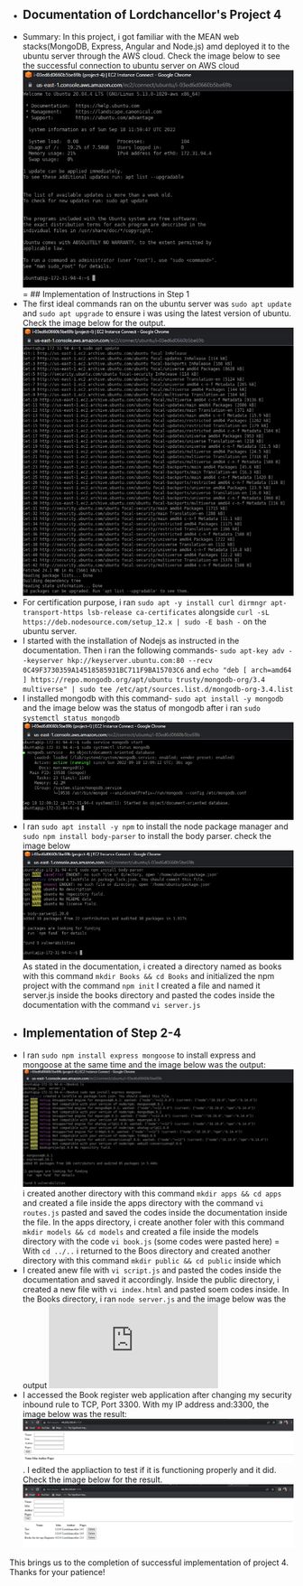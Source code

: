 - ## Documentation of Lordchancellor's Project 4
- Summary: In this project, i got familiar with the MEAN web stacks(MongoDB, Express, Angular and Node.js) amd deployed it to the ubuntu server through the AWS cloud. Check the image below to see the successful connection to ubuntu server on AWS cloud
![Ubuntu server on AWS cloud](https://github.com/Lordchancellorr/project-4/blob/main/Images/Successful%20connection%20to%20Ubuntu%20server%20in%20AWs%20cloud.PNG)
= ## Implementation of Instructions in Step 1
- The first ideal commands ran on the ubuntu server was `sudo apt update` and `sudo apt upgrade` to ensure i was using the latest version of ubuntu. Check the image below for the output. 
![Sudo apt update](https://github.com/Lordchancellorr/project-4/blob/main/Images/Sudo%20apt%20update.PNG)
- For certification purpose, i ran `sudo apt -y install curl dirmngr apt-transport-https lsb-release ca-certificates` alongside `curl -sL https://deb.nodesource.com/setup_12.x | sudo -E bash -` on the ubuntu server.
- I started with the installation of Nodejs as instructed in the documentation. Then i ran the following commands- `sudo apt-key adv --keyserver hkp://keyserver.ubuntu.com:80 --recv 0C49F3730359A14518585931BC711F9BA15703C6` and `echo "deb [ arch=amd64 ] https://repo.mongodb.org/apt/ubuntu trusty/mongodb-org/3.4 multiverse" | sudo tee /etc/apt/sources.list.d/mongodb-org-3.4.list`
- I installed mongodb with this command- `sudo apt install -y mongodb` and the image below was the status of mongodb after i ran `sudo systemctl status mongodb`
![status of mongodb](https://github.com/Lordchancellorr/project-4/blob/main/Images/Status%20of%20mongodb.PNG)
- I ran `sudo apt install -y npm` to install the node package manager and `sudo npm install body-parser` to install the body parser. check the image below
![body parser](https://github.com/Lordchancellorr/project-4/blob/main/Images/body%20parser%20installation.PNG)
 As stated in the documentation, i created a directory named as books with this command `mkdir Books && cd Books` and initialized the npm project with the command `npm init` I created a file and named it server.js inside the books directory and pasted the codes inside the documentation with the command `vi server.js`
- ## Implementation of Step 2-4
- I ran `sudo npm install express mongoose` to install express and mongoose at the same time and the image below was the output:
![status of express and mongoose](https://github.com/Lordchancellorr/project-4/blob/main/Images/express%20and%20mongoose%20installation.PNG)
i created another directory with this command `mkdir apps && cd apps` and created a file inside the apps directory with the command `vi routes.js` pasted and saved the codes inside the documentation inside the file. In the apps directory, i create another foler with this command `mkdir models && cd models` and created a file inside the models directory with the code `vi book.js` (some codes were pasted here)
= With `cd ../..` i returned to the Boos directory and created another directory with this command `mkdir public && cd public` inside which 
- I created anew file with `vi script.js` and pasted the codes inside the documentation and saved it accordingly. Inside the public directory, i created a new file with `vi index.html` and pasted soem codes inside. In the Books directory, i ran `node server.js` and the image below was the output
![node server.js](https://github.com/Lordchancellorr/project-4/blob/main/Images/node%20server.js)
- I accessed the Book register web application after changing my security inbound rule to TCP, Port 3300. With my IP address and:3300, the image below was the result:
![completion of project 4](https://github.com/Lordchancellorr/project-4/blob/main/Images/Completion%20of%20project%204.PNG). I edited the appliaction to test if it is functioning properly and it did. Check the image below for the result. 
![test run](https://github.com/Lordchancellorr/project-4/blob/main/Images/Test%20run.PNG)

This brings us to the completion of successful implementation of project 4. Thanks for your patience!